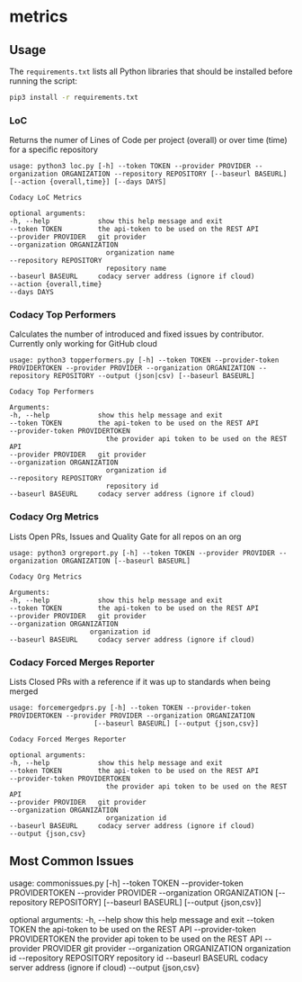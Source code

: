 # metrics



## Usage

The `requirements.txt` lists all Python libraries that should be installed before running the script:

```bash
pip3 install -r requirements.txt
```


### LoC
Returns the numer of Lines of Code per project (overall) or over time (time) for a specific repository

    usage: python3 loc.py [-h] --token TOKEN --provider PROVIDER --organization ORGANIZATION --repository REPOSITORY [--baseurl BASEURL] [--action {overall,time}] [--days DAYS]

    Codacy LoC Metrics

    optional arguments:
    -h, --help            show this help message and exit
    --token TOKEN         the api-token to be used on the REST API
    --provider PROVIDER   git provider
    --organization ORGANIZATION
                            organization name
    --repository REPOSITORY
                            repository name
    --baseurl BASEURL     codacy server address (ignore if cloud)
    --action {overall,time}
    --days DAYS

### Codacy Top Performers
Calculates the number of introduced and fixed issues by contributor. Currently only working for GitHub cloud

    usage: python3 topperformers.py [-h] --token TOKEN --provider-token PROVIDERTOKEN --provider PROVIDER --organization ORGANIZATION --repository REPOSITORY --output (json|csv) [--baseurl BASEURL] 
    
    Codacy Top Performers
    
    Arguments:
    -h, --help            show this help message and exit
    --token TOKEN         the api-token to be used on the REST API
    --provider-token PROVIDERTOKEN
                            the provider api token to be used on the REST API
    --provider PROVIDER   git provider
    --organization ORGANIZATION
                            organization id
    --repository REPOSITORY
                            repository id
    --baseurl BASEURL     codacy server address (ignore if cloud)


### Codacy Org Metrics
Lists Open PRs, Issues and Quality Gate for all repos on an org

    usage: python3 orgreport.py [-h] --token TOKEN --provider PROVIDER --organization ORGANIZATION [--baseurl BASEURL]

    Codacy Org Metrics

    Arguments:
    -h, --help            show this help message and exit
    --token TOKEN         the api-token to be used on the REST API
    --provider PROVIDER   git provider
    --organization ORGANIZATION
                        organization id
    --baseurl BASEURL     codacy server address (ignore if cloud)


### Codacy Forced Merges Reporter
Lists Closed PRs with a reference if it was up to standards when being merged

    usage: forcemergedprs.py [-h] --token TOKEN --provider-token PROVIDERTOKEN --provider PROVIDER --organization ORGANIZATION
                         [--baseurl BASEURL] [--output {json,csv}]

    Codacy Forced Merges Reporter

    optional arguments:
    -h, --help            show this help message and exit
    --token TOKEN         the api-token to be used on the REST API
    --provider-token PROVIDERTOKEN
                            the provider api token to be used on the REST API
    --provider PROVIDER   git provider
    --organization ORGANIZATION
                            organization id
    --baseurl BASEURL     codacy server address (ignore if cloud)
    --output {json,csv}

## Most Common Issues

usage: commonissues.py [-h] --token TOKEN --provider-token PROVIDERTOKEN
                       --provider PROVIDER --organization ORGANIZATION
                       [--repository REPOSITORY] [--baseurl BASEURL]
                       [--output {json,csv}]


optional arguments:
  -h, --help            show this help message and exit
  --token TOKEN         the api-token to be used on the REST API
  --provider-token PROVIDERTOKEN
                        the provider api token to be used on the REST API
  --provider PROVIDER   git provider
  --organization ORGANIZATION
                        organization id
  --repository REPOSITORY
                        repository id
  --baseurl BASEURL     codacy server address (ignore if cloud)
  --output {json,csv}
